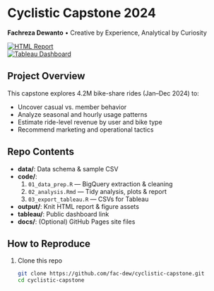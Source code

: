 # Cyclistic Capstone 2024  
**Fachreza Dewanto** • Creative by Experience, Analytical by Curiosity  

[![HTML Report](https://img.shields.io/badge/report-HTML-blue)](output/report.html)  
[![Tableau Dashboard](https://img.shields.io/badge/dashboard-Tableau-lightblue)](tableau/dashboard_link.txt)  

## Project Overview
This capstone explores 4.2M bike-share rides (Jan–Dec 2024) to:
- Uncover casual vs. member behavior  
- Analyze seasonal and hourly usage patterns  
- Estimate ride-level revenue by user and bike type  
- Recommend marketing and operational tactics  

## Repo Contents
- **data/**: Data schema & sample CSV  
- **code/**:  
  1. `01_data_prep.R` — BigQuery extraction & cleaning  
  2. `02_analysis.Rmd` — Tidy analysis, plots & report  
  3. `03_export_tableau.R` — CSVs for Tableau  
- **output/**: Knit HTML report & figure assets  
- **tableau/**: Public dashboard link  
- **docs/**: (Optional) GitHub Pages site files  

## How to Reproduce
1. Clone this repo  
   ```bash
   git clone https://github.com/fac-dew/cyclistic-capstone.git
   cd cyclistic-capstone
